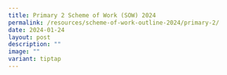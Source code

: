 ```yaml
---
title: Primary 2 Scheme of Work (SOW) 2024
permalink: /resources/scheme-of-work-outline-2024/primary-2/
date: 2024-01-24
layout: post
description: ""
image: ""
variant: tiptap
---
```


